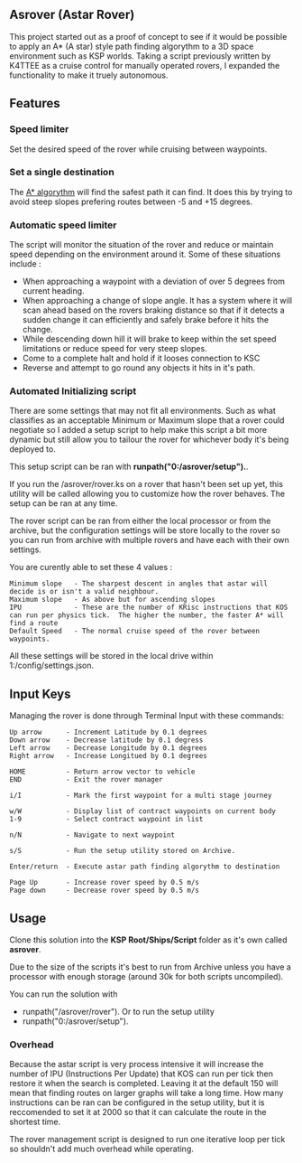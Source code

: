 ## Asrover (Astar Rover)

This project started out as a proof of concept to see if it would be possible to apply an A* (A star) style path finding algorythm to a 3D space environment such as KSP worlds.  Taking a script previously written by K4TTEE as a cruise control for manually operated rovers, I expanded the functionality to make it truely autonomous.

## Features

### Speed limiter
Set the desired speed of the rover while cruising between waypoints.

### Set a single destination
The [A* algorythm](https://en.wikipedia.org/wiki/A*_search_algorithm) will find the safest path it can find.  It does this by trying to avoid steep slopes prefering routes between -5 and +15 degrees.

### Automatic speed limiter

The script will monitor the situation of the rover and reduce or maintain speed depending on the environment around it.  Some of these situations include :

* When approaching a waypoint with a deviation of over 5 degrees from current heading.
* When approaching a change of slope angle.  It has a system where it will scan ahead based on the rovers braking distance so that if it detects a sudden change it can efficiently and safely brake before it hits the change.
* While descending down hill it will brake to keep within the set speed limitations or reduce speed for very steep slopes.
* Come to a complete halt and hold if it looses connection to KSC
* Reverse and attempt to go round any objects it hits in it's path.

### Automated Initializing script

There are some settings that may not fit all environments.  Such as what classifies as an acceptable Minimum or Maximum slope that a rover could negotiate so I added a setup script to help make this script a bit more dynamic but still allow you to tailour the rover for whichever body it's being deployed to.

This setup script can be ran with **runpath("0:/asrover/setup").**.  

If you run the /asrover/rover.ks on a rover that hasn't been set up yet, this utility will be called allowing you to customize how the rover behaves.  The setup can be ran at any time.

The rover script can be ran from either the local processor or from the archive, but the configuration settings will be store locally to the rover so you can run from archive with multiple rovers and have each with their own settings.

You are curently able to set these 4 values :

    Minimum slope   - The sharpest descent in angles that astar will decide is or isn't a valid neighbour.
    Maximum slope   - As above but for ascending slopes
    IPU             - These are the number of KRisc instructions that KOS can run per physics tick.  The higher the number, the faster A* will find a route
    Default Speed   - The normal cruise speed of the rover between waypoints.

All these settings will be stored in the local drive within 1:/config/settings.json.



## Input Keys

Managing the rover is done through Terminal Input with these commands:

    Up arrow      - Increment Latitude by 0.1 degrees
    Down arrow    - Decrease latitude by 0.1 degress
    Left arrow    - Decrease Longitude by 0.1 degrees
    Right arrow   - Increase Longitued by 0.1 degrees

    HOME          - Return arrow vector to vehicle
    END           - Exit the rover manager

    i/I           - Mark the first waypoint for a multi stage journey

    w/W           - Display list of contract waypoints on current body
    1-9           - Select contract waypoint in list

    n/N           - Navigate to next waypoint

    s/S           - Run the setup utility stored on Archive.

    Enter/return  - Execute astar path finding algorythm to destination

    Page Up       - Increase rover speed by 0.5 m/s
    Page down     - Decrease rover speed by 0.5 m/s

## Usage

Clone this solution into the **KSP Root/Ships/Script** folder as it's own called **asrover**.

Due to the size of the scripts it's best to run from Archive unless you have a processor with enough storage (around 30k for both scripts uncompiled).

You can run the solution with
* runpath("/asrover/rover").
Or to run the setup utility
* runpath("0:/asrover/setup").

### Overhead

Because the astar script is very process intensive it will increase the number of IPU (Instructions Per Update) that KOS can run per tick then restore it when the search is completed.  Leaving it at the default 150 will mean that finding routes on larger graphs will take a long time.  How many instructions can be ran can be configured in the setup utility, but it is reccomended to set it at 2000 so that it can calculate the route in the shortest time.

The rover management script is designed to run one iterative loop per tick so shouldn't add much overhead while operating.
